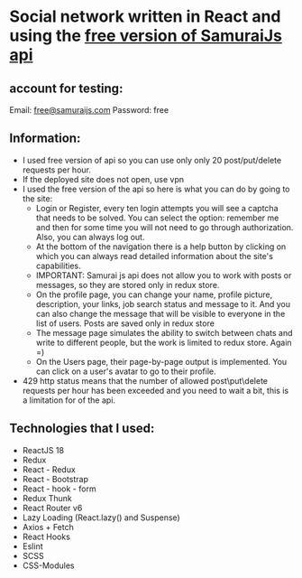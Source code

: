 # Social network written in React and using the [free version of SamuraiJs api](https://social-network.samuraijs.com/docs)

## account for testing:
Email: free@samuraijs.com
Password: free

## Information:
* I used free version of api so you can use only only 20 post/put/delete requests per hour.
* If the deployed site does not open, use vpn
* I used the free version of the api so here is what you can do by going to the site:
  * Login or Register, every ten login attempts you will see a captcha that needs to be solved. You can select the option: remember me and then for some time you will not need to go through authorization. Also, you can always log out.
  * At the bottom of the navigation there is a help button by clicking on which you can always read detailed information about the site's capabilities.
  * IMPORTANT: Samurai js api does not allow you to work with posts or messages, so they are stored only in redux store.
  * On the profile page, you can change your name, profile picture, description, your links,  job search status and message to it. And you can also change the message that will be visible to everyone in the list of users. Posts are saved only in redux store
  * The message page simulates the ability to switch between chats and write to different people, but the work is limited to redux store. Again =)
  * On the Users page, their page-by-page output is implemented. You can click on a user's avatar to go to their profile.
* 429 http status means that the number of allowed post\put\delete requests per hour has been exceeded and you need to wait a bit, this is a limitation for of the api.

## Technologies that I used:

* ReactJS 18
* Redux
* React - Redux 
* React - Bootstrap
* React - hook - form
* Redux Thunk
* React Router v6
* Lazy Loading (React.lazy() and Suspense)
* Axios + Fetch
* React Hooks
* Eslint
* SCSS
* CSS-Modules 
